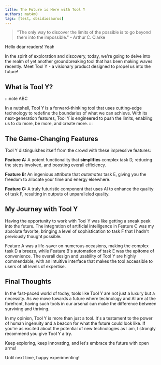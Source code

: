 ```yaml
---
title: The Future is Here with Tool Y
authors: mat4m0
tags: [test, obsidiosaurus]
---
```


> "The only way to discover the limits of the possible is to go beyond them into the impossible." - Arthur C. Clarke

Hello dear readers! Yeah

In the spirit of exploration and discovery, today, we're going to delve into the realm of yet another groundbreaking tool that has been making waves recently. Meet Tool Y - a visionary product designed to propel us into the future!

## What is Tool Y?

:::note ABC

In a nutshell, Tool Y is a forward-thinking tool that uses cutting-edge technology to redefine the boundaries of what we can achieve. With its next-generation features, Tool Y is engineered to push the limits, enabling us to do more, be more, and create more.
:::

<!--truncate-->

## The Game-Changing Features

Tool Y distinguishes itself from the crowd with these impressive features:

**Feature A:** A potent functionality that **simplifies** complex task D, reducing the steps involved, and boosting overall efficiency.

**Feature B:** An ingenious attribute that _automates_ task E, giving you the freedom to allocate your time and energy elsewhere.

**Feature C:** A truly futuristic component that uses AI to enhance the quality of task F, resulting in outputs of unparalleled quality.

## My Journey with Tool Y

Having the opportunity to work with Tool Y was like getting a sneak peek into the future. The integration of artificial intelligence in Feature C was my absolute favorite, bringing a level of sophistication to task F that I hadn't previously thought possible.

Feature A was a life-saver on numerous occasions, making the complex task D a breeze, while Feature B's automation of task E was the epitome of convenience. The overall design and usability of Tool Y are highly commendable, with an intuitive interface that makes the tool accessible to users of all levels of expertise.

## Final Thoughts

In the fast-paced world of today, tools like Tool Y are not just a luxury but a necessity. As we move towards a future where technology and AI are at the forefront, having such tools in our arsenal can make the difference between surviving and thriving.

In my opinion, Tool Y is more than just a tool. It's a testament to the power of human ingenuity and a beacon for what the future could look like. If you're as excited about the potential of new technologies as I am, I strongly recommend you give Tool Y a try.

Keep exploring, keep innovating, and let's embrace the future with open arms!

Until next time, happy experimenting!
